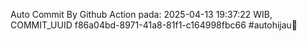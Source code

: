 Auto Commit By Github Action pada: 2025-04-13 19:37:22 WIB, COMMIT_UUID f86a04bd-8971-41a8-81f1-c164998fbc66 #autohijau🗿
